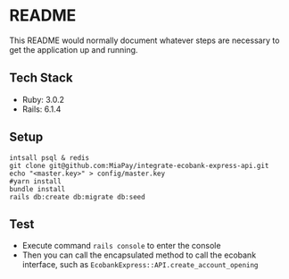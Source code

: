# README

This README would normally document whatever steps are necessary to get the
application up and running.

## Tech Stack

- Ruby: 3.0.2
- Rails: 6.1.4

## Setup

```
intsall psql & redis
git clone git@github.com:MiaPay/integrate-ecobank-express-api.git
echo "<master.key>" > config/master.key
#yarn install
bundle install
rails db:create db:migrate db:seed
```

## Test

- Execute command `rails console` to enter the console
- Then you can call the encapsulated method to call the ecobank interface, such as `EcobankExpress::API.create_account_opening `